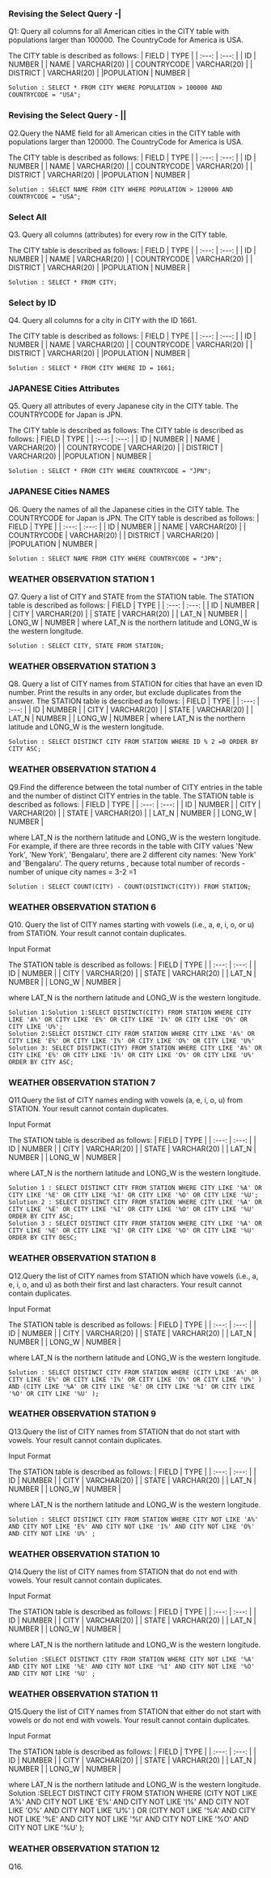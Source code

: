 ### Revising the Select Query -|
Q1: Query all columns for all American cities in the CITY table with populations larger than 100000. The CountryCode for America is USA.

The CITY table is described as follows:
| FIELD | TYPE |
| :---: | :---: |
| ID | NUMBER |
| NAME | VARCHAR(20) |
| COUNTRYCODE | VARCHAR(20) |
| DISTRICT | VARCHAR(20) |
|POPULATION | NUMBER |

    Solution : SELECT * FROM CITY WHERE POPULATION > 100000 AND COUNTRYCODE = "USA";
    
### Revising the Select Query - ||
Q2.Query the NAME field for all American cities in the CITY table with populations larger than 120000. The CountryCode for America is USA.

The CITY table is described as follows:
| FIELD | TYPE |
| :---: | :---: |
| ID | NUMBER |
| NAME | VARCHAR(20) |
| COUNTRYCODE | VARCHAR(20) |
| DISTRICT | VARCHAR(20) |
|POPULATION | NUMBER |

    Solution : SELECT NAME FROM CITY WHERE POPULATION > 120000 AND COUNTRYCODE = "USA";
    
### Select All
Q3. Query all columns (attributes) for every row in the CITY table.

The CITY table is described as follows:
| FIELD | TYPE |
| :---: | :---: |
| ID | NUMBER |
| NAME | VARCHAR(20) |
| COUNTRYCODE | VARCHAR(20) |
| DISTRICT | VARCHAR(20) |
|POPULATION | NUMBER |

    Solution : SELECT * FROM CITY;
    
 ### Select by ID
 Q4. Query all columns for a city in CITY with the ID 1661.

The CITY table is described as follows:
| FIELD | TYPE |
| :---: | :---: |
| ID | NUMBER |
| NAME | VARCHAR(20) |
| COUNTRYCODE | VARCHAR(20) |
| DISTRICT | VARCHAR(20) |
|POPULATION | NUMBER |

    Solution : SELECT * FROM CITY WHERE ID = 1661;
    
### JAPANESE Cities Attributes
Q5. Query all attributes of every Japanese city in the CITY table. The COUNTRYCODE for Japan is JPN.

The CITY table is described as follows:
The CITY table is described as follows:
| FIELD | TYPE |
| :---: | :---: |
| ID | NUMBER |
| NAME | VARCHAR(20) |
| COUNTRYCODE | VARCHAR(20) |
| DISTRICT | VARCHAR(20) |
|POPULATION | NUMBER |

    Solution : SELECT * FROM CITY WHERE COUNTRYCODE = "JPN";
    
### JAPANESE Cities NAMES
Q6. Query the names of all the Japanese cities in the CITY table. The COUNTRYCODE for Japan is JPN.
The CITY table is described as follows:
| FIELD | TYPE |
| :---: | :---: |
| ID | NUMBER |
| NAME | VARCHAR(20) |
| COUNTRYCODE | VARCHAR(20) |
| DISTRICT | VARCHAR(20) |
|POPULATION | NUMBER |

    Solution : SELECT NAME FROM CITY WHERE COUNTRYCODE = "JPN";
    
### WEATHER OBSERVATION STATION 1
Q7. Query a list of CITY and STATE from the STATION table.
The STATION table is described as follows:
| FIELD | TYPE |
| :---: | :---: |
| ID | NUMBER |
| CITY | VARCHAR(20) |
| STATE | VARCHAR(20) |
| LAT_N | NUMBER |
| LONG_W | NUMBER |
where LAT_N is the northern latitude and LONG_W is the western longitude.

    Solution : SELECT CITY, STATE FROM STATION;
    
### WEATHER OBSERVATION STATION 3
Q8. Query a list of CITY names from STATION for cities that have an even ID number. Print the results in any order, but exclude duplicates from the answer.
The STATION table is described as follows:
| FIELD | TYPE |
| :---: | :---: |
| ID | NUMBER |
| CITY | VARCHAR(20) |
| STATE | VARCHAR(20) |
| LAT_N | NUMBER |
| LONG_W | NUMBER |
where LAT_N is the northern latitude and LONG_W is the western longitude.

    Solution : SELECT DISTINCT CITY FROM STATION WHERE ID % 2 =0 ORDER BY CITY ASC;

### WEATHER OBSERVATION STATION 4
Q9.Find the difference between the total number of CITY entries in the table and the number of distinct CITY entries in the table.
The STATION table is described as follows:
| FIELD | TYPE |
| :---: | :---: |
| ID | NUMBER |
| CITY | VARCHAR(20) |
| STATE | VARCHAR(20) |
| LAT_N | NUMBER |
| LONG_W | NUMBER |

where LAT_N is the northern latitude and LONG_W is the western longitude.
For example, if there are three records in the table with CITY values 'New York', 'New York', 'Bengalaru', there are 2 different city names: 'New York' and 'Bengalaru'. The query returns , because total number of records - number of unique city names = 3-2 =1

    Solution : SELECT COUNT(CITY) - COUNT(DISTINCT(CITY)) FROM STATION;

### WEATHER OBSERVATION STATION 6
Q10. Query the list of CITY names starting with vowels (i.e., a, e, i, o, or u) from STATION. Your result cannot contain duplicates.

Input Format

The STATION table is described as follows:
| FIELD | TYPE |
| :---: | :---: |
| ID | NUMBER |
| CITY | VARCHAR(20) |
| STATE | VARCHAR(20) |
| LAT_N | NUMBER |
| LONG_W | NUMBER |

where LAT_N is the northern latitude and LONG_W is the western longitude.

    Solution 1:Solution 1:SELECT DISTINCT(CITY) FROM STATION WHERE CITY LIKE 'A%' OR CITY LIKE 'E%' OR CITY LIKE 'I%' OR CITY LIKE 'O%' OR CITY LIKE 'U%';
    Solution 2:SELECT DISTINCT CITY FROM STATION WHERE CITY LIKE 'A%' OR CITY LIKE 'E%' OR CITY LIKE 'I%' OR CITY LIKE 'O%' OR CITY LIKE 'U%'
    Solution 3: SELECT DISTINCT(CITY) FROM STATION WHERE CITY LIKE 'A%' OR CITY LIKE 'E%' OR CITY LIKE 'I%' OR CITY LIKE 'O%' OR CITY LIKE 'U%' ORDER BY CITY ASC;
    
### WEATHER OBSERVATION STATION 7
Q11.Query the list of CITY names ending with vowels (a, e, i, o, u) from STATION. Your result cannot contain duplicates.

Input Format

The STATION table is described as follows:
| FIELD | TYPE |
| :---: | :---: |
| ID | NUMBER |
| CITY | VARCHAR(20) |
| STATE | VARCHAR(20) |
| LAT_N | NUMBER |
| LONG_W | NUMBER |

where LAT_N is the northern latitude and LONG_W is the western longitude.

    Solution 1 : SELECT DISTINCT CITY FROM STATION WHERE CITY LIKE '%A' OR CITY LIKE '%E' OR CITY LIKE '%I' OR CITY LIKE '%O' OR CITY LIKE '%U';
    Solution 2 : SELECT DISTINCT CITY FROM STATION WHERE CITY LIKE '%A' OR CITY LIKE '%E' OR CITY LIKE '%I' OR CITY LIKE '%O' OR CITY LIKE '%U' ORDER BY CITY ASC;
    Solution 3 : SELECT DISTINCT CITY FROM STATION WHERE CITY LIKE '%A' OR CITY LIKE '%E' OR CITY LIKE '%I' OR CITY LIKE '%O' OR CITY LIKE '%U' ORDER BY CITY DESC;
    
### WEATHER OBSERVATION STATION 8
Q12.Query the list of CITY names from STATION which have vowels (i.e., a, e, i, o, and u) as both their first and last characters. Your result cannot contain duplicates.

Input Format

The STATION table is described as follows:
| FIELD | TYPE |
| :---: | :---: |
| ID | NUMBER |
| CITY | VARCHAR(20) |
| STATE | VARCHAR(20) |
| LAT_N | NUMBER |
| LONG_W | NUMBER |

where LAT_N is the northern latitude and LONG_W is the western longitude.

    Solution : SELECT DISTINCT CITY FROM STATION WHERE (CITY LIKE 'A%' OR CITY LIKE 'E%' OR CITY LIKE 'I%' OR CITY LIKE 'O%' OR CITY LIKE 'U%' ) AND (CITY LIKE '%A' OR CITY LIKE '%E' OR CITY LIKE '%I' OR CITY LIKE '%O' OR CITY LIKE '%U' );
    
### WEATHER OBSERVATION STATION 9
Q13.Query the list of CITY names from STATION that do not start with vowels. Your result cannot contain duplicates.

Input Format

The STATION table is described as follows:
| FIELD | TYPE |
| :---: | :---: |
| ID | NUMBER |
| CITY | VARCHAR(20) |
| STATE | VARCHAR(20) |
| LAT_N | NUMBER |
| LONG_W | NUMBER |

where LAT_N is the northern latitude and LONG_W is the western longitude.

    Solution : SELECT DISTINCT CITY FROM STATION WHERE CITY NOT LIKE 'A%' AND CITY NOT LIKE 'E%' AND CITY NOT LIKE 'I%' AND CITY NOT LIKE 'O%' AND CITY NOT LIKE 'U%' ;

### WEATHER OBSERVATION STATION 10
Q14.Query the list of CITY names from STATION that do not end with vowels. Your result cannot contain duplicates.

Input Format

The STATION table is described as follows:
| FIELD | TYPE |
| :---: | :---: |
| ID | NUMBER |
| CITY | VARCHAR(20) |
| STATE | VARCHAR(20) |
| LAT_N | NUMBER |
| LONG_W | NUMBER |

where LAT_N is the northern latitude and LONG_W is the western longitude.

    Solution :SELECT DISTINCT CITY FROM STATION WHERE CITY NOT LIKE '%A' AND CITY NOT LIKE '%E' AND CITY NOT LIKE '%I' AND CITY NOT LIKE '%O' AND CITY NOT LIKE '%U' ;
    
### WEATHER OBSERVATION STATION 11
Q15.Query the list of CITY names from STATION that either do not start with vowels or do not end with vowels. Your result cannot contain duplicates.

Input Format

The STATION table is described as follows:
| FIELD | TYPE |
| :---: | :---: |
| ID | NUMBER |
| CITY | VARCHAR(20) |
| STATE | VARCHAR(20) |
| LAT_N | NUMBER |
| LONG_W | NUMBER |

where LAT_N is the northern latitude and LONG_W is the western longitude.
    Solution :SELECT DISTINCT CITY FROM STATION WHERE (CITY NOT LIKE 'A%' AND CITY NOT LIKE 'E%' AND CITY NOT LIKE 'I%' AND CITY NOT LIKE 'O%' AND CITY NOT LIKE 'U%' ) OR (CITY NOT LIKE '%A' AND CITY NOT LIKE '%E' AND CITY NOT LIKE '%I' AND CITY NOT LIKE '%O' AND CITY NOT LIKE '%U' );

 ### WEATHER OBSERVATION STATION 12
Q16.








